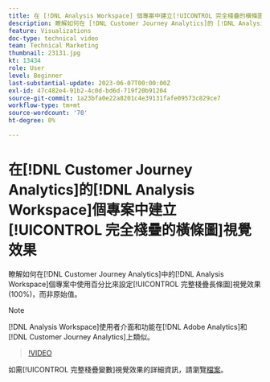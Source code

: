 ```yaml
---
title: 在 [!DNL Analysis Workspace] 個專案中建立[!UICONTROL 完全棧疊的橫條圖]視覺效果
description: 瞭解如何在 [!DNL Customer Journey Analytics]的 [!DNL Analysis Workspace] 專案中使用百分比來設定[!UICONTROL 完整棧疊長條圖]視覺效果，而非原始值。
feature: Visualizations
doc-type: technical video
team: Technical Marketing
thumbnail: 23131.jpg
kt: 13434
role: User
level: Beginner
last-substantial-update: 2023-06-07T00:00:00Z
exl-id: 47c482e4-91b2-4c0d-bd6d-719f20b91204
source-git-commit: 1a23bfa0e22a8201c4e39131fafe09573c829ce7
workflow-type: tm+mt
source-wordcount: '70'
ht-degree: 0%

---
```


# 在[!DNL Customer Journey Analytics]的[!DNL Analysis Workspace]個專案中建立[!UICONTROL 完全棧疊的橫條圖]視覺效果

瞭解如何在[!DNL Customer Journey Analytics]中的[!DNL Analysis Workspace]個專案中使用百分比來設定[!UICONTROL 完整棧疊長條圖]視覺效果(100%)，而非原始值。

>[!NOTE]
>
>[!DNL Analysis Workspace]使用者介面和功能在[!DNL Adobe Analytics]和[!DNL Customer Journey Analytics]上類似。

>[!VIDEO](https://video.tv.adobe.com/v/23131/?quality=12&learn=on)

如需[!UICONTROL 完整棧疊變數]視覺效果的詳細資訊，請瀏覽[檔案](https://experienceleague.adobe.com/docs/analytics-platform/using/cja-workspace/visualizations/bar.html)。
